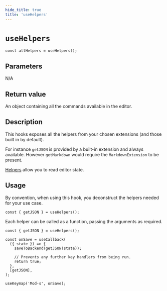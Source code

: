 ```yaml
---
hide_title: true
title: 'useHelpers'
---
```


# `useHelpers`

```tsx
const allHelpers = useHelpers();
```

## Parameters

N/A

## Return value

An object containing all the commands available in the editor.

## Description

This hooks exposes all the helpers from your chosen extensions (and those built in by default).

For instance `getJSON` is provided by a built-in extension and always available. However `getMarkdown` would require the `MarkdownExtension` to be present.

[Helpers](/docs/getting-started/commands-and-helpers#helpers) allow you to read editor state.

## Usage

By convention, when using this hook, you deconstruct the helpers needed for your use case.

```tsx
const { getJSON } = useHelpers();
```

Each helper can be called as a function, passing the arguments as required.

```tsx
const { getJSON } = useHelpers();

const onSave = useCallback(
  ({ state }) => {
    saveToBackend(getJSON(state));

    // Prevents any further key handlers from being run.
    return true;
  },
  [getJSON],
);

useKeymap('Mod-s', onSave);
```
